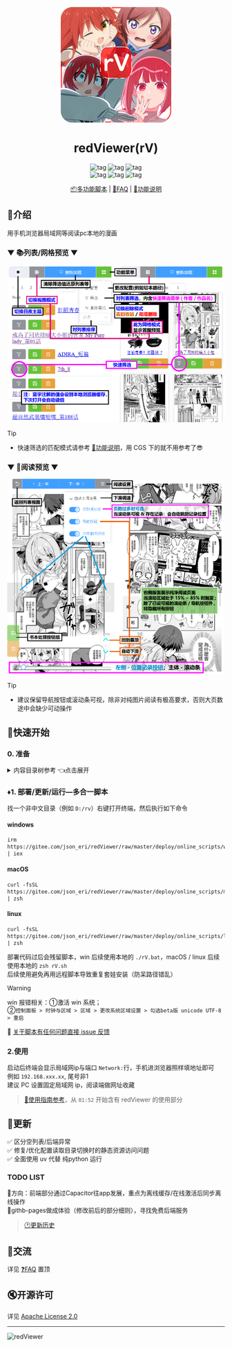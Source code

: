 <div align="center">

   <a href="https://github.com/jasoneri/ComicGUISpider" target="_blank">
    <img src="frontend/public/logo.png" alt="logo">
  </a>
  <h1 id="logo">redViewer(rV)</h1>
  <img src="https://img.shields.io/badge/Platform-Win%20|%20macOS%20|%20linux-blue?color=red" alt="tag">
  <img src="https://img.shields.io/badge/-3.12%2B-red.svg?logo=python" alt="tag">
  <img src="https://img.shields.io/badge/-vite.js-red.svg?logo=vue.js" alt="tag">
  <br>
  <img src="https://img.shields.io/badge/-👉-red.svg" alt="tag">
  <img src="https://img.shields.io/github/stars/jasoneri/redViewer?style=social&logo=github" alt="tag">
  <img src="https://img.shields.io/badge/-👈%20CGS过来的请涨它吧%20😹-red.svg" alt="tag">

  <p align="center">
  <a href="#️部署更新运行多合一脚本">📦多功能脚本</a> | 
  <a href="https://github.com/jasoneri/redViewer/wiki/FAQ">📖FAQ</a> | 
  <a href="https://github.com/jasoneri/redViewer/wiki/Feat">🎲功能说明</a>
  </p>
</div>

## 📑介绍

用手机浏览器局域网等阅读pc本地的漫画

### ▼ 📚列表/网格预览 ▼

![books_list.jpg](docs/assets/books_list.png)

> [!Tip]  
> - 快速筛选的匹配模式请参考 [🎲功能说明](https://github.com/jasoneri/redViewer/wiki/Feat)，用 CGS 下的就不用参考了😎  

### ▼ 📗阅读预览 ▼

![book.jpg](docs/assets/book.png)

> [!Tip]  
> - 建议保留导航按钮或滚动条可视，除非对纯图片阅读有极高要求，否则大页数途中会缺少可动操作  

## 🚀快速开始

### 0. 准备

<details>
<summary> 内容目录树参考 👈点击展开</summary>

CGS 下载漫画<u>**并整合章节后(表漫的话)**</u>的话就是这结构，否则把漫画放进该目录的 `web` 文件夹内

```shell
D:\Comic                              
   ├── web                            # 放内容（使用`CGS`的话目录结构就是已定的，使用自定义的话就需要创建这个`web`文件夹）
   |    └── GrandBlue碧蓝之海_第62话
   |         ├── 1.jpg
   |         ├── 2.jpg
   |         ......
   └── web_handle                     # 程序创建的操作处理目录
        ├── save                      # 被保存的书
        ├── remove                    # 被移除的书
        └── record.txt                # 保存/移除/删除的记录，与`CGS.exe`的工具箱中的`已阅最新话数记录`关联
```

配置：`backend/conf.yml`中`path`的值，默认`D:\Comic`

</details>

### ♦️1. 部署/更新/运行—多合一脚本

找一个非中文目录（例如 `D:/rv`）右键打开终端，然后执行如下命令

#### windows

```shell
irm https://gitee.com/json_eri/redViewer/raw/master/deploy/online_scripts/windows.ps1 | iex
```

#### macOS

```shell
curl -fsSL https://gitee.com/json_eri/redViewer/raw/master/deploy/online_scripts/macos.sh | zsh
```

#### linux

```shell
curl -fsSL https://gitee.com/json_eri/redViewer/raw/master/deploy/online_scripts/linux.sh | zsh
```

部署代码过后会残留脚本，win 后续使用本地的 `./rV.bat`，macOS / linux 后续使用本地的 `zsh rV.sh`  
后续使用避免再用远程脚本导致重复套娃安装（防呆路径错乱）  

> [!Warning]  
> win 报错相关：①激活 win 系统；  
> ②`控制面板 > 时钟与区域 > 区域 > 更改系统区域设置 > 勾选beta版 unicode UTF-8 > 重启`  

🚩 [关于脚本有任何问题直接 issue 反馈](https://github.com/jasoneri/redViewer/issues/new)

### 2.使用

启动后终端会显示局域网ip与端口 `Network:`行，手机进浏览器照样填地址即可  
例如 `192.168.xxx.xx`, 尾号非1  
建议 PC 设置固定局域网 ip，阅读端做网址收藏

> [🎥使用指南参考](https://www.veed.io/view/zh-CN/688ae765-2bfb-4deb-9495-32b24a273373?panel=comments)，从 `01:52` 开始含有 redViewer 的使用部分

## 📢更新

✅ 区分空列表/后端异常  
✅ 修复/优化配置读取目录切换时的静态资源访问问题  
✅ 全面使用 uv 代替 纯python 运行  

### TODO LIST

🔳方向：前端部分通过Capacitor往app发展，重点为离线缓存/在线激活后同步离线操作  
🔳githb-pages做成体验（修改前后的部分细则），寻找免费后端服务  

> [🕑更新历史](https://github.com/jasoneri/redViewer/wiki/Changelog)

## 💬交流

详见 [❓FAQ](https://github.com/jasoneri/redViewer/wiki/FAQ) 置顶

## 🔇开源许可

详见 [Apache License 2.0](https://github.com/jasoneri/redViewer/blob/master/LICENSE)

---

![redViewer](https://count.getloli.com/get/@comic_viewer?theme=rule34)
